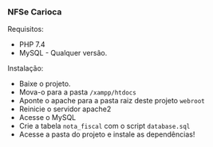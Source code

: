 

### NFSe Carioca

Requisitos:

 - PHP 7.4 
 - MySQL - Qualquer versão. 

 Instalação:

 - Baixe o projeto. 
 - Mova-o para a pasta `/xampp/htdocs`
 - Aponte o apache para a pasta raiz deste projeto `webroot`
 - Reinicie o servidor apache2 
 - Acesse o MySQL 
 - Crie a tabela `nota_fiscal` com o script `database.sql` 
 - Acesse a pasta do projeto e instale as dependências!